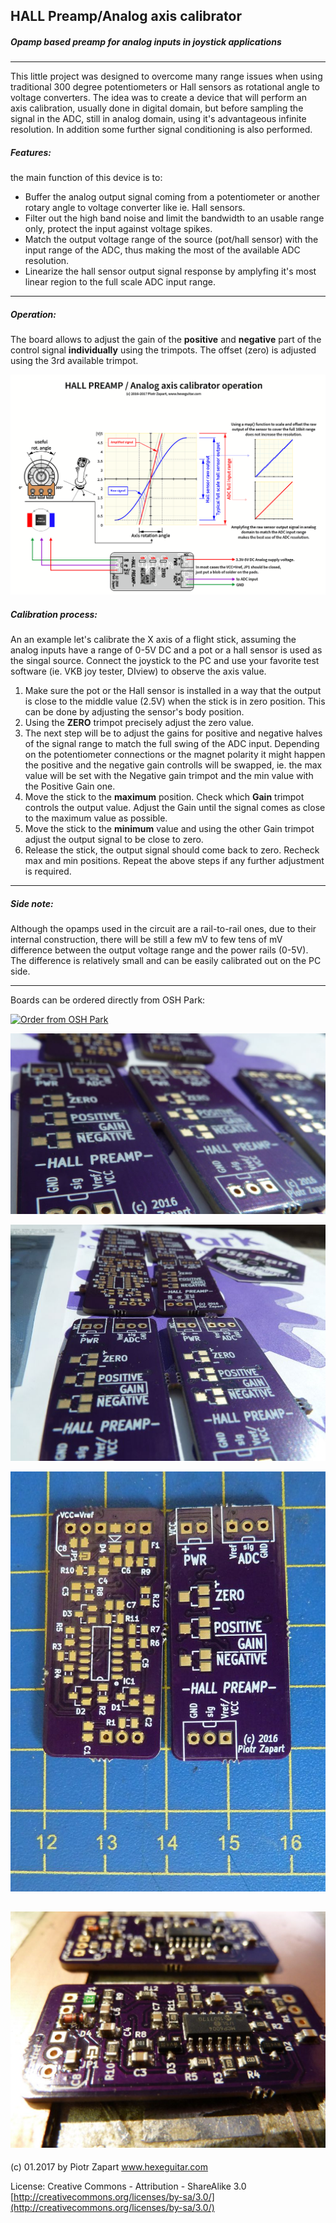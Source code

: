 ## HALL Preamp/Analog axis calibrator

##### Opamp based preamp for analog inputs in joystick applications
---
This little project was designed to overcome many range issues when using traditional 300 degree potentiometers or Hall sensors as rotational angle to voltage converters. The idea was to create a device that will perform an axis calibration, usually done in digital domain, but before sampling the signal in the ADC, still in analog domain, using it's advantageous infinite resolution. In addition some further signal conditioning is also performed.

##### Features:

the main function of this device is to:
- Buffer the analog output signal coming from a potentiometer or another rotary angle to voltage converter like ie. Hall sensors.
- Filter out the high band noise and limit the bandwidth to an usable range only, protect the input against voltage spikes.
- Match the output voltage range of the source (pot/hall sensor) with the input range of the ADC, thus making the most of the available ADC resolution.
- Linearize the hall sensor output signal response by amplyfing it's most linear region to the full scale ADC input range.
---
##### Operation:

The board allows to adjust the gain of the **positive** and **negative** part of the control signal **individually** using the trimpots. The offset (zero) is adjusted using the 3rd available trimpot.

![alt text][pic1]

##### Calibration process:

An an example let's calibrate the X axis of a flight stick, assuming the analog inputs have a range of 0-5V DC and a pot or a hall sensor is used as the singal source.
Connect the joystick to the PC and use your favorite test software (ie. VKB joy tester, DIview) to observe the axis value.


1. Make sure the pot or the Hall sensor is installed in a way that the output is close to the middle value (2.5V) when the stick is in zero position. This can be done by adjusting the sensor's body position.
2. Using the **ZERO** trimpot precisely adjust the zero value.
3. The next step will be to adjust the gains for positive and negative halves of the signal range to match the full swing of the ADC input. Depending on the potentiometer connections or the magnet polarity it might happen the positive and the negative gain controlls will be swapped, ie. the max value will be set with the Negative gain trimpot and the min value with the Positive Gain one.   
4. Move the stick to the **maximum** position. Check which **Gain** trimpot controls the output value. Adjust the Gain until the signal comes as close to the maximum value as possible.
5. Move the stick to the **minimum** value and using the other Gain trimpot adjust the output signal to be close to zero.
6. Release the stick, the output signal should come back to zero. Recheck max and min positions. Repeat the above steps if any further adjustment is required.

---
##### Side note:

Although the opamps used in the circuit are a rail-to-rail ones, due to their internal construction, there will be still a few mV to few tens of mV difference between the output voltage range and the power rails (0-5V). The difference is relatively small and can be easily calibrated out on the PC side.

---
Boards can be ordered directly from OSH Park:

<a href="https://www.oshpark.com/shared_projects/9rI7Z7aX"><img src="https://www.oshpark.com/assets/badge-5b7ec47045b78aef6eb9d83b3bac6b1920de805e9a0c227658eac6e19a045b9c.png" alt="Order from OSH Park"></img></a>

![alt text][pic2]

![alt text][pic3]

![alt text][pic4]

![alt text][pic5]
------
(c) 01.2017 by Piotr Zapart
www.hexeguitar.com

License:
Creative Commons - Attribution - ShareAlike 3.0
[http://creativecommons.org/licenses/by-sa/3.0/](http://creativecommons.org/licenses/by-sa/3.0/)

[pic1]: pics/HappPre_operation.png "HALLPre operation"
[pic2]: pics/hpre1.jpg "HallPreamp"
[pic3]: pics/hpre2.jpg "HallPreamp"
[pic4]: pics/hpre3.jpg "HallPreamp"
[pic5]: pics/hpre4.jpg "HallPreamp"
